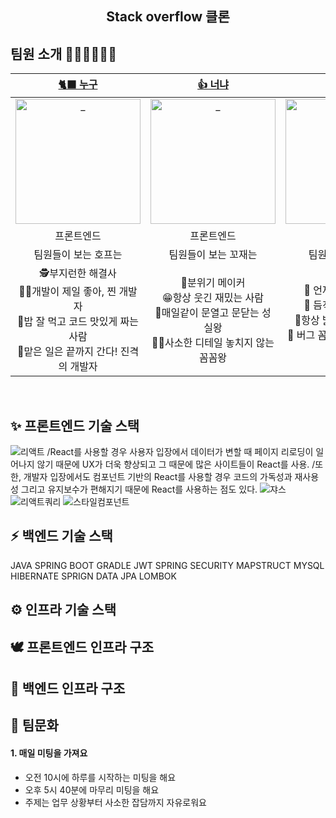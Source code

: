 <div align=center>
  <h2> Stack overflow 클론 </h2>
 




</div>

## 팀원 소개 👩🏻‍💻🧑🏻‍💻

|                                              [🐈‍⬛ 누구](https://github.com/leezer94)                                               |                                              [👍 너냐](https://github.com/leezer94)                                               |                                               [🌱 오냐](https://github.com/leezer94)                                                |                                               [🏝 나도](https://github.com/leezer94)                                               |                                          [🪁 그래](https://github.com/leezer94)                                           |
| :-------------------------------------------------------------------------------------------------------------------------------------: | :-------------------------------------------------------------------------------------------------------------------------------: | :-------------------------------------------------------------------------------------------------------------------------------: | :-------------------------------------------------------------------------------------------------------------------------------: | :------------------------------------------------------------------------------------------------------------------------: |
| <a href="https://github.com/leezer94"> <img src="https://avatars.githubusercontent.com/u/83988230?v=4" width=200px alt="_"/> </a> | <a href="https://github.com/leezer94"> <img src="https://avatars.githubusercontent.com/u/83988230?v=4" width=200px alt="_"/> </a> | <a href="https://github.com/leezer94"> <img src="https://avatars.githubusercontent.com/u/83988230?v=4" width=200px alt="_"/> </a> | <a href="https://github.com/leezer94"> <img src="https://avatars.githubusercontent.com/u/83988230?v=4" width=200px alt="_"/> </a> | <a href="https://github.com/leezer94"> <img src="https://avatars.githubusercontent.com/u/83988230?v=4" width=200px alt="_"> |
|                                                               프론트엔드                                                                |                                                            프론트엔드                                                             |                                                              백엔드                                                               |                                                              백엔드                                                               |                                                           백엔드                                                           |
|                                                 팀원들이 보는 호프는                                                                    |                                                       팀원들이 보는 꼬재는                                                        |                                                         팀원들이 보는 봄은                                                        |                                               팀원들이 보는 써머는                                                                |                                              팀원들이 보는 연로그는                                                        |
| 🕵️‍부지런한 해결사 <br/> 👩‍💻개발이 제일 좋아, 찐 개발자 <br/> 🍜밥 잘 먹고 코드 맛있게 짜는 사람 <br/> 🚗맡은 일은 끝까지 간다! 진격의 개발자|🤩분위기 메이커<br/>😁항상 웃긴 재밌는 사람<br/>🏃‍매일같이 문열고 문닫는 성실왕<br/>👨‍🏫사소한 디테일 놓치지 않는 꼼꼼왕|🥳 언제나 맑은 긍정왕 <br />🔫 듬직한 트러블 슈터 <br />🤩항상 밝은 분위기 메이커 <br />🎯 버그 꼼짝마! 백발백중 버그 퇴치|🙋‍♀️ 솔선수범 맏언니 <br />🧠 다재다능 아이디어뱅크 <br />💯 멋진 테스트코드에 관심 많은 사람 <br />👩‍💻 개발은 거들 뿐 뭐든지 맡겨만 줘|📚 깔끔하고 센스 있는 정리왕 <br />📰 모든걸 기록하는 꼼꼼한 사람 <br />🌳 팀의 버드나무 든든한 버팀목 <br />😎 코드리뷰는 소나큐브? 아니! 연나큐브!|

<br>

## ✨ 프론트엔드 기술 스택 
   
![리액트](https://user-images.githubusercontent.com/105303007/200245979-41a22edc-ed2c-43d6-bf76-68309da07c23.png)
  /React를 사용할 경우 사용자 입장에서 데이터가 변할 때 페이지 리로딩이 일어나지 않기 때문에 UX가 더욱 향상되고 그 때문에 많은 사이트들이 React를 사용.
  /또한, 개발자 입장에서도 컴포넌트 기반의 React를 사용할 경우 코드의 가독성과 재사용성 그리고 유지보수가 편해지기 때문에 React를 사용하는 점도 있다.
![쟈스](https://user-images.githubusercontent.com/105303007/200246004-b54c6334-f5ec-4999-a019-21fc2de36fe6.png)
![리액트쿼리](https://user-images.githubusercontent.com/105303007/200246015-86daa719-93a0-4e7f-9b25-b53fc1131b77.png)
![스타일컴포넌트](https://user-images.githubusercontent.com/105303007/200246028-b7d00177-1833-43c0-9fb7-91416d753578.jpg)

  
  
  
## ⚡️ 백엔드 기술 스택 
  JAVA
  SPRING BOOT
  GRADLE
  JWT
  SPRING SECURITY
  MAPSTRUCT
  MYSQL
  HIBERNATE
  SPRIGN DATA JPA
  LOMBOK

## ⚙️ 인프라 기술 스택 
  

## 🕊 프론트엔드 인프라 구조  


## 🦉 백엔드 인프라 구조  


## 🤝 팀문화

#### 1. 매일 미팅을 가져요

- 오전 10시에 하루를 시작하는 미팅을 해요
- 오후 5시 40분에 마무리 미팅을 해요
- 주제는 업무 상황부터 사소한 잡담까지 자유로워요



<br/>
  
  

